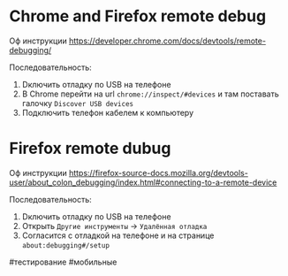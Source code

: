# Chrome and Firefox remote debug

Оф инструкции https://developer.chrome.com/docs/devtools/remote-debugging/

Последовательность:
1. Dключить отладку по USB на телефоне
1. В Chrome перейти на url `chrome://inspect/#devices` и там поставать галочку `Discover USB devices`
1. Подключить телефон кабелем к компьютеру


# Firefox remote dubug
Оф инструкции https://firefox-source-docs.mozilla.org/devtools-user/about_colon_debugging/index.html#connecting-to-a-remote-device

Последовательность:
1. Dключить отладку по USB на телефоне
1. Открыть `Другие инструменты` -> `Удалённая отладка`
1. Согласится с отладкой на телефоне и на странице `about:debugging#/setup`

#тестирование #мобильные
